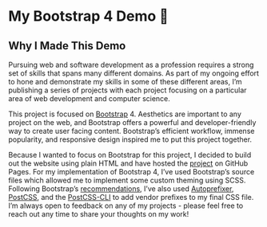 # My Bootstrap 4 Demo :hiking_boot:

## Why I Made This Demo

Pursuing web and software development as a profession requires a strong set of skills that spans many different domains. As part of my ongoing effort to hone and demonstrate my skills in some of these different areas, I’m publishing a series of projects with each project focusing on a particular area of web development and computer science.

This project is focused on [Bootstrap](https://github.com/twbs/bootstrap) 4. Aesthetics are important to any project on the web, and Bootstrap offers a powerful and developer-friendly way to create user facing content. Bootstrap’s efficient workflow, immense popularity, and responsive design inspired me to put this project together.

Because I wanted to focus on Bootstrap for this project, I decided to build out the website using plain HTML and have hosted the [project](https://parrishj.github.io/) on GitHub Pages. For my implementation of Bootstrap 4, I’ve used Bootstrap’s source files which allowed me to implement some custom theming using SCSS. Following Bootstrap’s [recommendations](https://getbootstrap.com/docs/4.5/getting-started/download/#source-files), I’ve also used [Autoprefixer](https://github.com/postcss/autoprefixer), [PostCSS](https://github.com/postcss/postcss), and the [PostCSS-CLI](https://github.com/postcss/postcss-cli) to add vendor prefixes to my final CSS file. I’m always open to feedback on any of my projects - please feel free to reach out any time to share your thoughts on my work!




